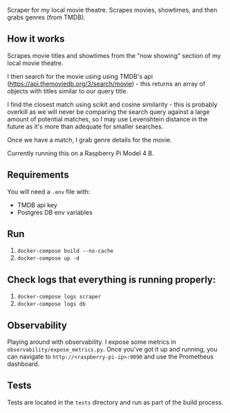 Scraper for my local movie theatre. Scrapes movies, showtimes, and then grabs genres (from TMDB).

## How it works
Scrapes movie titles and showtimes from the "now showing" section of my local movie theatre. 

I then search for the movie using using TMDB's api (https://api.themoviedb.org/3/search/movie) - this returns an array of objects with titles similar to our query title. 

I find the closest match using scikit and cosine similarity - this is probably overkill as we will never be comparing the search query against a large amount of potential matches, so I may use Levenshtein distance in the future as it's more than adequate for smaller searches. 

Once we have a match, I grab genre details for the movie.

Currently running this on a Raspberry Pi Model 4 B.

## Requirements
You will need a `.env` file with:
- TMDB api key
- Postgres DB env variables

## Run
1. `docker-compose build --no-cache`
2. `docker-compose up -d`

## Check logs that everything is running properly:
1. `docker-compose logs scraper`
2. `docker-compose logs db`

## Observability
Playing around with observability. I expose some metrics in `observability/expose_metrics.py`. Once you've got it up and running, you can navigate to `http://<raspberry-pi-ip>:9090` and use the Prometheus dashboard.

## Tests
Tests are located in the `tests` directory and run as part of the build process.